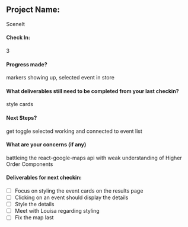 ## Project Name:
SceneIt

#### Check In:
3

#### Progress made?
markers showing up, selected event in store

#### What deliverables still need to be completed from your last checkin?
style cards

#### Next Steps?
get toggle selected working and connected to event list

#### What are your concerns (if any)
battleing the react-google-maps api with weak understanding of Higher Order Components

#### Deliverables for next checkin:

- [ ] Focus on styling the event cards on the results page
- [ ] Clicking on an event should display the details
- [ ] Style the details
- [ ] Meet with Louisa regarding styling
- [ ] Fix the map last
